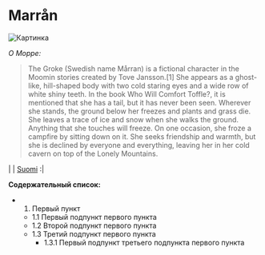 # Marrån
![Картинка](https://pp.userapi.com/c630626/v630626964/31d46/dtY-onl87Og.jpg)

*О Морре:*

> The Groke (Swedish name Mårran) is a fictional character in the Moomin stories created by Tove Jansson.[1] She appears as a ghost-like, hill-shaped body with two cold staring eyes and a wide row of white shiny teeth. In the book Who Will Comfort Toffle?, it is mentioned that she has a tail, but it has never been seen. Wherever she stands, the ground below her freezes and plants and grass die. She leaves a trace of ice and snow when she walks the ground. Anything that she touches will freeze. On one occasion, she froze a campfire by sitting down on it. She seeks friendship and warmth, but she is declined by everyone and everything, leaving her in her cold cavern on top of the Lonely Mountains.

| | [Suomi](https://fi.wikipedia.org/wiki/M%C3%B6rk%C3%B6_(muumit)) :|

**Содержательный список:**
- 1. Первый пункт
  - 1.1 Первый подпункт первого пункта
  - 1.2 Второй подпункт первого пункта
  - 1.3 Третий подпункт первого пункта
    - 1.3.1 Первый подпункт третьего подпункта первого пункта
